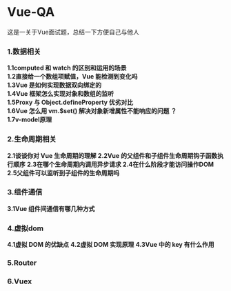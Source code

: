 # Vue-QA

这是一关于Vue面试题，总结一下方便自己与他人

### 1.数据相关
__1.1computed 和 watch 的区别和运用的场景__  
__1.2直接给一个数组项赋值，Vue 能检测到变化吗__  
__1.3Vue 是如何实现数据双向绑定的__  
__1.4Vue 框架怎么实现对象和数组的监听__  
__1.5Proxy 与 Object.defineProperty 优劣对比__  
__1.6Vue 怎么用 vm.$set() 解决对象新增属性不能响应的问题 ？__  
__1.7v-model原理__  

### 2.生命周期相关
__2.1谈谈你对 Vue 生命周期的理解__
__2.2Vue 的父组件和子组件生命周期钩子函数执行顺序__
__2.3在哪个生命周期内调用异步请求__
__2.4在什么阶段才能访问操作DOM__
__2.5父组件可以监听到子组件的生命周期吗__

### 3.组件通信
__3.1Vue 组件间通信有哪几种方式__

### 4.虚拟dom
__4.1虚拟 DOM 的优缺点__
__4.2虚拟 DOM 实现原理__
__4.3Vue 中的 key 有什么作用__

### 5.Router


### 6.Vuex
